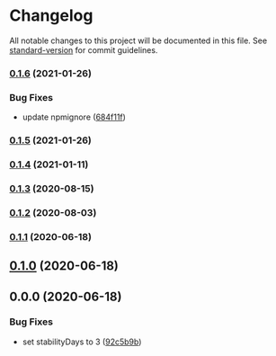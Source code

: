 # Changelog

All notable changes to this project will be documented in this file. See [standard-version](https://github.com/conventional-changelog/standard-version) for commit guidelines.

### [0.1.6](https://github.com/airmelon-studio/renovate-config/compare/v0.1.5...v0.1.6) (2021-01-26)


### Bug Fixes

* update npmignore ([684f11f](https://github.com/airmelon-studio/renovate-config/commit/684f11fe070b6aae483dc4a2daa38220096f8ef6))

### [0.1.5](https://github.com/airmelon-studio/renovate-config/compare/v0.1.4...v0.1.5) (2021-01-26)

### [0.1.4](https://github.com/airmelon-studio/renovate-config/compare/v0.1.3...v0.1.4) (2021-01-11)

### [0.1.3](https://github.com/airmelon-studio/renovate-config/compare/v0.1.1...v0.1.3) (2020-08-15)

### [0.1.2](https://github.com/airmelon-studio/renovate-config/compare/v0.1.1...v0.1.2) (2020-08-03)

### [0.1.1](https://github.com/airmelon-studio/renovate-config/compare/v0.1.0...v0.1.1) (2020-06-18)

## [0.1.0](https://github.com/airmelon-studio/renovate-config/compare/v0.0.0...v0.1.0) (2020-06-18)

## 0.0.0 (2020-06-18)


### Bug Fixes

* set stabilityDays to 3 ([92c5b9b](https://github.com/airmelon-studio/renovate-config/commit/92c5b9bb020822494f8997b23cf9d8c9c71d717e))
